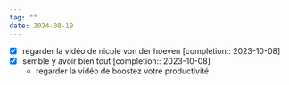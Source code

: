 ```yaml
---
tag: ""
date: 2024-08-19
---
```

- [x] regarder la vidéo de nicole von der hoeven  [completion:: 2023-10-08]
- [x] semble y avoir bien tout  [completion:: 2023-10-08]
	- regarder la vidéo de boostez votre productivité